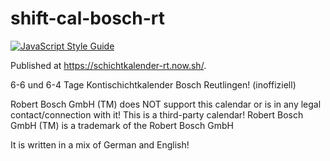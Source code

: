 shift-cal-bosch-rt
==================

[![JavaScript Style Guide](https://img.shields.io/badge/code_style-standard-brightgreen.svg)](https://standardjs.com)

Published at https://schichtkalender-rt.now.sh/.

6-6 und 6-4 Tage Kontischichtkalender Bosch Reutlingen! (inoffiziell)

Robert Bosch GmbH (TM) does NOT support this calendar or is in any legal contact/connection with it!
This is a third-party calendar!
Robert Bosch GmbH (TM) is a trademark of the Robert Bosch GmbH

It is written in a mix of German and English!
